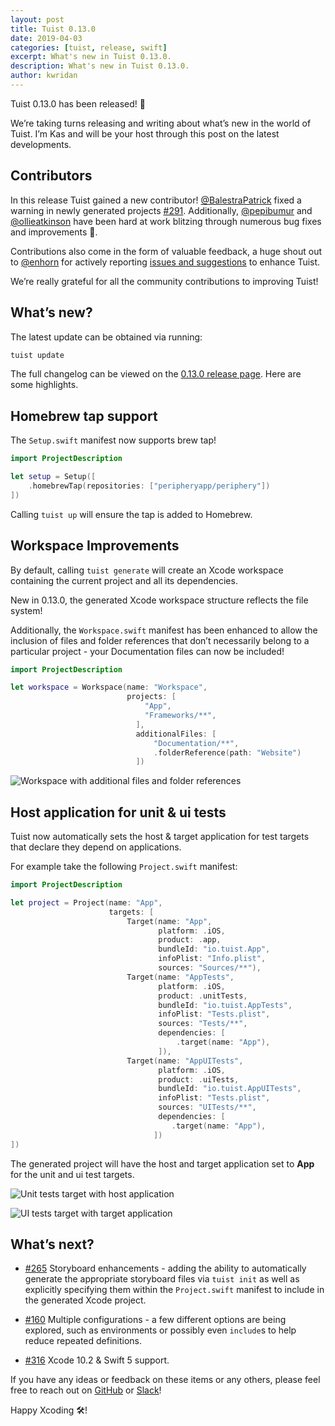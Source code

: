 ```yaml
---
layout: post
title: Tuist 0.13.0
date: 2019-04-03
categories: [tuist, release, swift]
excerpt: What's new in Tuist 0.13.0.
description: What's new in Tuist 0.13.0.
author: kwridan
---
```


Tuist 0.13.0 has been released! 🎉

We’re taking turns releasing and writing about what’s new in the world of Tuist. I’m Kas and will be your host through this post on the latest developments.

## Contributors

In this release Tuist gained a new contributor! [@BalestraPatrick](https://github.com/BalestraPatrick) fixed a warning in newly generated projects [#291](https://github.com/tuist/tuist/pull/291). Additionally, [@pepibumur](https://github.com/pepibumur) and [@ollieatkinson](https://github.com/ollieatkinson) have been hard at work blitzing through numerous bug fixes and improvements 👏.

Contributions also come in the form of valuable feedback, a huge shout out to [@enhorn](https://github.com/enhorn) for actively reporting [issues and suggestions](https://github.com/tuist/tuist/issues?utf8=✓&q=is%3Aissue+author%3Aenhorn+) to enhance Tuist.

We’re really grateful for all the community contributions to improving Tuist!

## What’s new?

The latest update can be obtained via running:

```sh
tuist update
```

The full changelog can be viewed on the [0.13.0 release page](https://github.com/tuist/tuist/releases/tag/0.13.0). Here are some highlights.

## Homebrew tap support

The `Setup.swift` manifest now supports brew tap!

```swift
import ProjectDescription

let setup = Setup([
	.homebrewTap(repositories: ["peripheryapp/periphery"])
])
```

Calling `tuist up` will ensure the tap is added to Homebrew.

## Workspace Improvements

By default, calling `tuist generate` will create an Xcode workspace containing the current project and all its dependencies.

New in 0.13.0, the generated Xcode workspace structure reflects the file system!

Additionally, the `Workspace.swift` manifest has been enhanced to allow the inclusion of files and folder references that don’t necessarily belong to a particular project - your Documentation files can now be included!

```swift
import ProjectDescription

let workspace = Workspace(name: "Workspace",
                          projects: [
                              "App",
                              "Frameworks/**",
                            ],
                            additionalFiles: [
                                "Documentation/**",
                                .folderReference(path: "Website")
                            ])
```

<img class="posts__post-screenshot" 
     alt="Workspace with additional files and folder references" 
     src="/images/0.13.0/0.13.0-workspace-improvements.png" />

## Host application for unit & ui tests

Tuist now automatically sets the host & target application for test targets that declare they depend on applications.

For example take the following `Project.swift` manifest:

```swift
import ProjectDescription

let project = Project(name: "App",
                      targets: [
                          Target(name: "App",
                                 platform: .iOS,
                                 product: .app,
                                 bundleId: "io.tuist.App",
                                 infoPlist: "Info.plist",
                                 sources: "Sources/**"),
                          Target(name: "AppTests",
                                 platform: .iOS,
                                 product: .unitTests,
                                 bundleId: "io.tuist.AppTests",
                                 infoPlist: "Tests.plist",
                                 sources: "Tests/**",
                                 dependencies: [
                                     .target(name: "App"),
                                 ]),
                          Target(name: "AppUITests",
                                 platform: .iOS,
                                 product: .uiTests,
                                 bundleId: "io.tuist.AppUITests",
                                 infoPlist: "Tests.plist",
                                 sources: "UITests/**",
                                 dependencies: [
                                    .target(name: "App"),
                                ])
])
```

The generated project will have the host and target application set to **App** for the unit and ui test targets.

<img class="posts__post-screenshot" 
     alt="Unit tests target with host application" 
     src="/images/0.13.0/0.13.0-unit-tests-host-application.png" />

<img class="posts__post-screenshot" 
     alt="UI tests target with target application" 
     src="/images/0.13.0/0.13.0-ui-tests-target-application.png" />

## What’s next?

- [#265](https://github.com/tuist/tuist/issues/265) Storyboard enhancements - adding the ability to automatically generate the appropriate storyboard files via `tuist init` as well as explicitly specifying them within the `Project.swift` manifest to include in the generated Xcode project.

- [#160](https://github.com/tuist/tuist/issues/160) Multiple configurations - a few different options are being explored, such as environments or possibly even `include`s to help reduce repeated definitions.

- [#316](https://github.com/tuist/tuist/issues/316) Xcode 10.2 & Swift 5 support.

If you have any ideas or feedback on these items or any others, please feel free to reach out on [GitHub](https://github.com/tuist/tuist) or [Slack](http://slack.tuist.io)!

Happy Xcoding 🛠!
